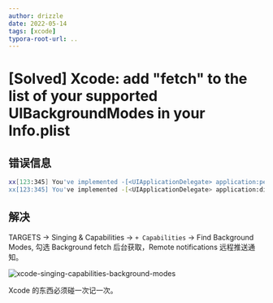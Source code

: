 ```yaml
---
author: drizzle
date: 2022-05-14
tags: [xcode]
typora-root-url: ..
---
```


# [Solved] Xcode: add "fetch" to the list of your supported UIBackgroundModes in your Info.plist

## 错误信息

```bash
xx[123:345] You've implemented -[<UIApplicationDelegate> application:performFetchWithCompletionHandler:], but you still need to add "fetch" to the list of your supported UIBackgroundModes in your Info.plist.
xx[123:345] You've implemented -[<UIApplicationDelegate> application:didReceiveRemoteNotification:fetchCompletionHandler:], but you still need to add "remote-notification" to the list of your supported UIBackgroundModes in your Info.plist.
```

## 解决

TARGETS -> Singing & Capabilities -> `+ Capabilities` -> Find Background Modes, 勾选 Background fetch 后台获取，Remote notifications 远程推送通知。

![xcode-singing-capabilities-background-modes](/assets/xcode-singing-capabilities-background-modes.png)

Xcode 的东西必须碰一次记一次。
